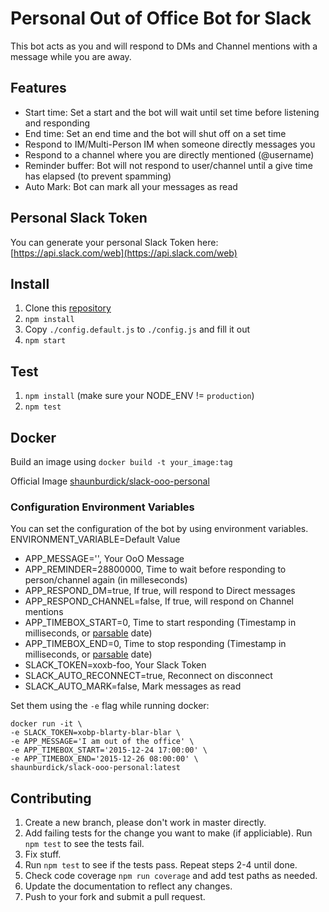 # Personal Out of Office Bot for Slack
This bot acts as you and will respond to DMs and Channel mentions with a message while you are away.

## Features
- Start time: Set a start and the bot will wait until set time before listening and responding
- End time: Set an end time and the bot will shut off on a set time
- Respond to IM/Multi-Person IM when someone directly messages you
- Respond to a channel where you are directly mentioned (@username)
- Reminder buffer: Bot will not respond to user/channel until a give time has elapsed (to prevent spamming)
- Auto Mark: Bot can mark all your messages as read

## Personal Slack Token
You can generate your personal Slack Token here: [https://api.slack.com/web](https://api.slack.com/web)

## Install
1. Clone this [repository](https://github.com/shaunburdick/slack-ooo-personal.git)
2. `npm install`
3. Copy `./config.default.js` to `./config.js` and fill it out
4. `npm start`

## Test
1. `npm install` (make sure your NODE_ENV != `production`)
2. `npm test`

## Docker
Build an image using `docker build -t your_image:tag`

Official Image [shaunburdick/slack-ooo-personal](https://registry.hub.docker.com/u/shaunburdick/slack-ooo-personal/)

### Configuration Environment Variables
You can set the configuration of the bot by using environment variables. ENVIRONMENT_VARIABLE=Default Value
- APP_MESSAGE='', Your OoO Message
- APP_REMINDER=28800000, Time to wait before responding to person/channel again (in milleseconds)
- APP_RESPOND_DM=true, If true, will respond to Direct messages
- APP_RESPOND_CHANNEL=false, If true, will respond on Channel mentions
- APP_TIMEBOX_START=0, Time to start responding (Timestamp in milliseconds, or [parsable](http://dygraphs.com/date-formats.html) date)
- APP_TIMEBOX_END=0, Time to stop responding (Timestamp in milliseconds, or [parsable](http://dygraphs.com/date-formats.html) date)
- SLACK_TOKEN=xoxb-foo, Your Slack Token
- SLACK_AUTO_RECONNECT=true, Reconnect on disconnect
- SLACK_AUTO_MARK=false, Mark messages as read

Set them using the `-e` flag while running docker:

```
docker run -it \
-e SLACK_TOKEN=xobp-blarty-blar-blar \
-e APP_MESSAGE='I am out of the office' \
-e APP_TIMEBOX_START='2015-12-24 17:00:00' \
-e APP_TIMEBOX_END='2015-12-26 08:00:00' \
shaunburdick/slack-ooo-personal:latest
```
## Contributing
1. Create a new branch, please don't work in master directly.
2. Add failing tests for the change you want to make (if appliciable). Run `npm test` to see the tests fail.
3. Fix stuff.
4. Run `npm test` to see if the tests pass. Repeat steps 2-4 until done.
5. Check code coverage `npm run coverage` and add test paths as needed.
6. Update the documentation to reflect any changes.
7. Push to your fork and submit a pull request.

